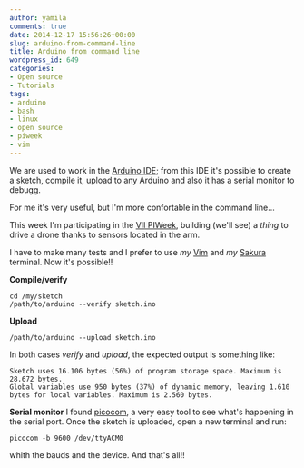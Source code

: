 ```yaml
---
author: yamila
comments: true
date: 2014-12-17 15:56:26+00:00
slug: arduino-from-command-line
title: Arduino from command line
wordpress_id: 649
categories:
- Open source
- Tutorials
tags:
- arduino
- bash
- linux
- open source
- piweek
- vim
---
```


We are used to work in the [Arduino IDE](http://arduino.cc/en/Main/Software#toc3); from this IDE it's possible to create a sketch, compile it, upload to any Arduino and also it has a serial monitor to debugg.

For me it's very useful, but I'm more confortable in the command line...
<!-- more -->

This week I'm participating in the [VII PIWeek](http://piweek.com), building (we'll see) a _thing_ to drive a drone thanks to sensors located in the arm.

I have to make many tests and I prefer to use _my_ [Vim](http://www.vim.org/) and _my_ [Sakura](https://launchpad.net/sakura) terminal. Now it's possible!!

**Compile/verify**



    cd /my/sketch
    /path/to/arduino --verify sketch.ino




**Upload**



    /path/to/arduino --upload sketch.ino




In both cases _verify_ and _upload_, the expected output is something like:



    Sketch uses 16.106 bytes (56%) of program storage space. Maximum is 28.672 bytes.
    Global variables use 950 bytes (37%) of dynamic memory, leaving 1.610 bytes for local variables. Maximum is 2.560 bytes.




**Serial monitor**
I found [picocom](https://code.google.com/p/picocom/), a very easy tool to see what's happening in the serial port. Once the sketch is uploaded, open a new terminal and run:



    picocom -b 9600 /dev/ttyACM0




whith the bauds and the device. And that's all!!
